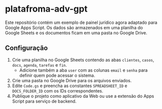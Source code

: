# platafroma-adv-gpt

Este repositório contém um exemplo de painel jurídico agora adaptado para
Google Apps Script. Os dados são armazenados em uma planilha do Google Sheets
e os documentos ficam em uma pasta no Google Drive.

## Configuração
1. Crie uma planilha no Google Sheets contendo as abas `clientes`, `casos`,
   `docs`, `agenda`, `tarefas` e `fin`.
   - Adicione também a aba `user` com as colunas `email` e `senha` para definir
     quem pode acessar o sistema.
2. Crie uma pasta no Google Drive para os arquivos enviados.
3. Edite `Code.gs` e preencha as constantes `SPREADSHEET_ID` e
   `DOCS_FOLDER_ID` com os IDs correspondentes.
4. Publique o projeto como aplicativo da Web ou use a extensão do Apps Script
   para serviço de backend.
